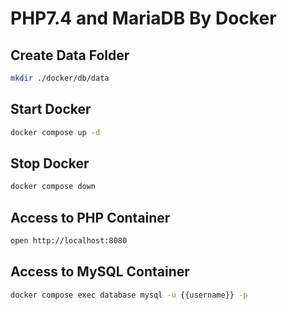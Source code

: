 # PHP7.4 and MariaDB By Docker

## Create Data Folder

```bash
mkdir ./docker/db/data
```

## Start Docker

```bash
docker compose up -d
```

## Stop Docker

```bash
docker compose down
```

## Access to PHP Container

```bash
open http://localhost:8080
```

## Access to MySQL Container

```bash
docker compose exec database mysql -u {{username}} -p
```
